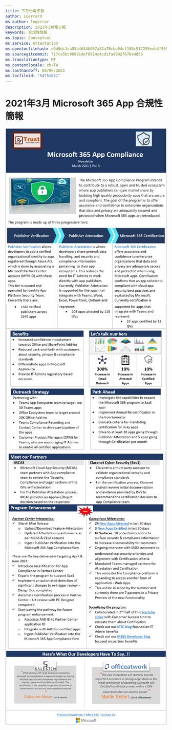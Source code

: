 ```yaml
---
title: 三月份電子報
author: LGerrard
ms.author: legerrar
description: 2021年3月電子報
keywords: 合規性簡報
ms.topic: Conceptual
ms.service: Attestation
ms.openlocfilehash: e0d0dc1ca55b4644b807a31a70cbb04cf180c517255eeb4f565c18dd6b91582a
ms.sourcegitcommit: 717ca5bc90981def8914c4cd1fad992f67be4d5b
ms.translationtype: MT
ms.contentlocale: zh-TW
ms.lasthandoff: 08/06/2021
ms.locfileid: "54751821"
---
```

# <a name="march-2021-microsoft-365-app-compliance-newsletter"></a>2021年3月 Microsoft 365 App 合規性簡報

![3月1日3月2日3月 ](../media/March1.PNG)
 ![ ](../media/March2.PNG)
 ![ ](../media/March3.PNG)
 ![ 4 日](../media/March4.PNG)
